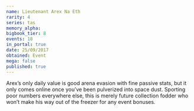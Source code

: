 ```yaml
---
name: Lieutenant Arex Na Eth
rarity: 4
series: tas
memory_alpha:
bigbook_tier: 8
events: 18
in_portal: true
date: 25/09/2017
obtained: Event
mega: false
published: true
---
```


Arex’s only daily value is good arena evasion with fine passive stats, but it only comes online once you’ve been pulverized into space dust. Sporting poor numbers everywhere else, this is merely future collection fodder who won’t make his way out of the freezer for any event bonuses.
